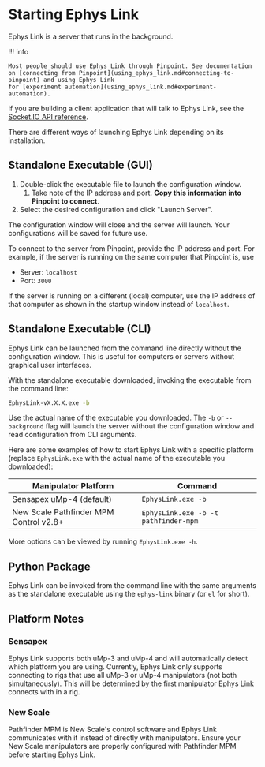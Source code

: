 # Starting Ephys Link

Ephys Link is a server that runs in the background.

!!! info

    Most people should use Ephys Link through Pinpoint. See documentation
    on [connecting from Pinpoint](using_ephys_link.md#connecting-to-pinpoint) and using Ephys Link
    for [experiment automation](using_ephys_link.md#experiment-automation).

If you are building a client application that will talk to Ephys Link, see
the [Socket.IO API reference](../development/socketio_api.md).

There are different ways of launching Ephys Link depending on its installation.

## Standalone Executable (GUI)

1. Double-click the executable file to launch the configuration window.
    1. Take note of the IP address and port. **Copy this information into Pinpoint to connect**.
2. Select the desired configuration and click "Launch Server".

The configuration window will close and the server will launch. Your configurations will be saved for future use.

To connect to the server from Pinpoint, provide the IP address and port. For example, if the server is running on the
same computer that Pinpoint is, use

- Server: `localhost`
- Port: `3000`

If the server is running on a different (local) computer, use the IP address of that computer as shown in the startup
window instead of `localhost`.

## Standalone Executable (CLI)

Ephys Link can be launched from the command line directly without the
configuration window. This is useful for computers
or servers without graphical user interfaces.

With the standalone executable downloaded, invoking the executable from the
command line:

```bash
EphysLink-vX.X.X.exe -b
```

Use the actual name of the executable you downloaded. The `-b` or `--background` flag will launch the server without the
configuration window and read configuration from CLI arguments.

Here are some examples of how to start Ephys Link with a specific platform (replace `EphysLink.exe` with the actual name
of the executable you downloaded):

| Manipulator Platform                   | Command                              |
|----------------------------------------|--------------------------------------|
| Sensapex uMp-4 (default)               | `EphysLink.exe -b`                   |
| New Scale Pathfinder MPM Control v2.8+ | `EphysLink.exe -b -t pathfinder-mpm` |

More options can be viewed by running `EphysLink.exe -h`.

## Python Package

Ephys Link can be invoked from the command line with the same arguments as the standalone executable using the
`ephys-link` binary (or `el` for short).

## Platform Notes

### Sensapex

Ephys Link supports both uMp-3 and uMp-4 and will automatically detect which platform you are using. Currently, Ephys
Link only supports connecting to rigs that use all uMp-3 or uMp-4 manipulators (not both simultaneously). This will be
determined by the first manipulator Ephys Link connects with in a rig.

### New Scale

Pathfinder MPM is New Scale's control software and Ephys Link communicates with it instead of
directly with manipulators. Ensure your New Scale manipulators are properly configured with Pathfinder MPM before
starting Ephys Link.